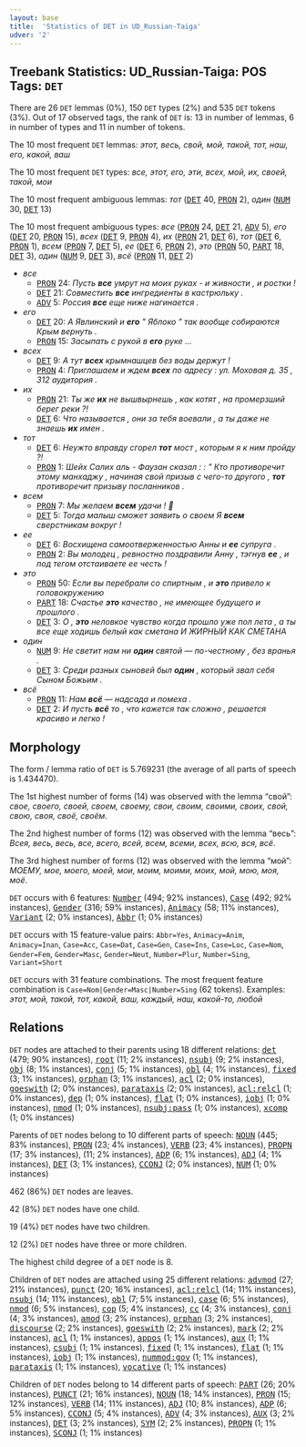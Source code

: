 ```yaml
---
layout: base
title:  'Statistics of DET in UD_Russian-Taiga'
udver: '2'
---
```


## Treebank Statistics: UD_Russian-Taiga: POS Tags: `DET`

There are 26 `DET` lemmas (0%), 150 `DET` types (2%) and 535 `DET` tokens (3%).
Out of 17 observed tags, the rank of `DET` is: 13 in number of lemmas, 6 in number of types and 11 in number of tokens.

The 10 most frequent `DET` lemmas: <em>этот, весь, свой, мой, такой, тот, наш, его, какой, ваш</em>

The 10 most frequent `DET` types:  <em>все, этот, его, эти, всех, мой, их, своей, такой, мои</em>

The 10 most frequent ambiguous lemmas: <em>тот</em> (<tt><a href="ru_taiga-pos-DET.html">DET</a></tt> 40, <tt><a href="ru_taiga-pos-PRON.html">PRON</a></tt> 2), <em>один</em> (<tt><a href="ru_taiga-pos-NUM.html">NUM</a></tt> 30, <tt><a href="ru_taiga-pos-DET.html">DET</a></tt> 13)

The 10 most frequent ambiguous types:  <em>все</em> (<tt><a href="ru_taiga-pos-PRON.html">PRON</a></tt> 24, <tt><a href="ru_taiga-pos-DET.html">DET</a></tt> 21, <tt><a href="ru_taiga-pos-ADV.html">ADV</a></tt> 5), <em>его</em> (<tt><a href="ru_taiga-pos-DET.html">DET</a></tt> 20, <tt><a href="ru_taiga-pos-PRON.html">PRON</a></tt> 15), <em>всех</em> (<tt><a href="ru_taiga-pos-DET.html">DET</a></tt> 9, <tt><a href="ru_taiga-pos-PRON.html">PRON</a></tt> 4), <em>их</em> (<tt><a href="ru_taiga-pos-PRON.html">PRON</a></tt> 21, <tt><a href="ru_taiga-pos-DET.html">DET</a></tt> 6), <em>тот</em> (<tt><a href="ru_taiga-pos-DET.html">DET</a></tt> 6, <tt><a href="ru_taiga-pos-PRON.html">PRON</a></tt> 1), <em>всем</em> (<tt><a href="ru_taiga-pos-PRON.html">PRON</a></tt> 7, <tt><a href="ru_taiga-pos-DET.html">DET</a></tt> 5), <em>ее</em> (<tt><a href="ru_taiga-pos-DET.html">DET</a></tt> 6, <tt><a href="ru_taiga-pos-PRON.html">PRON</a></tt> 2), <em>это</em> (<tt><a href="ru_taiga-pos-PRON.html">PRON</a></tt> 50, <tt><a href="ru_taiga-pos-PART.html">PART</a></tt> 18, <tt><a href="ru_taiga-pos-DET.html">DET</a></tt> 3), <em>один</em> (<tt><a href="ru_taiga-pos-NUM.html">NUM</a></tt> 9, <tt><a href="ru_taiga-pos-DET.html">DET</a></tt> 3), <em>всё</em> (<tt><a href="ru_taiga-pos-PRON.html">PRON</a></tt> 11, <tt><a href="ru_taiga-pos-DET.html">DET</a></tt> 2)


* <em>все</em>
  * <tt><a href="ru_taiga-pos-PRON.html">PRON</a></tt> 24: <em>Пусть <b>все</b> умрут на моих руках - и живности , и ростки !</em>
  * <tt><a href="ru_taiga-pos-DET.html">DET</a></tt> 21: <em>Совместить <b>все</b> ингредиенты в кастрюльку .</em>
  * <tt><a href="ru_taiga-pos-ADV.html">ADV</a></tt> 5: <em>Россия <b>все</b> еще ниже нагинается .</em>
* <em>его</em>
  * <tt><a href="ru_taiga-pos-DET.html">DET</a></tt> 20: <em>А Явлинский и <b>его</b> " Яблоко " так вообще собираются Крым вернуть .</em>
  * <tt><a href="ru_taiga-pos-PRON.html">PRON</a></tt> 15: <em>Засыпать с рукой в <b>его</b> руке ...</em>
* <em>всех</em>
  * <tt><a href="ru_taiga-pos-DET.html">DET</a></tt> 9: <em>А тут <b>всех</b> крымнашцев без воды держут !</em>
  * <tt><a href="ru_taiga-pos-PRON.html">PRON</a></tt> 4: <em>Приглашаем и ждем <b>всех</b> по адресу : ул. Моховая д. 35 , 312 аудитория .</em>
* <em>их</em>
  * <tt><a href="ru_taiga-pos-PRON.html">PRON</a></tt> 21: <em>Ты же <b>их</b> не вышвырнешь , как котят , на промерзший берег реки ?!</em>
  * <tt><a href="ru_taiga-pos-DET.html">DET</a></tt> 6: <em>Что называется , они за тебя воевали , а ты даже не знаешь <b>их</b> имен .</em>
* <em>тот</em>
  * <tt><a href="ru_taiga-pos-DET.html">DET</a></tt> 6: <em>Неужто вправду сгорел <b>тот</b> мост , которым я к ним пройду ?!</em>
  * <tt><a href="ru_taiga-pos-PRON.html">PRON</a></tt> 1: <em>Шейх Салих аль - Фаузан сказал : : " Кто противоречит этому манхаджу , начиная свой призыв с чего-то другого , <b>тот</b> противоречит призыву посланников .</em>
* <em>всем</em>
  * <tt><a href="ru_taiga-pos-PRON.html">PRON</a></tt> 7: <em>Мы желаем <b>всем</b> удачи ! 🐩</em>
  * <tt><a href="ru_taiga-pos-DET.html">DET</a></tt> 5: <em>Тогда малыш сможет заявить о своем Я <b>всем</b> сверстникам вокруг !</em>
* <em>ее</em>
  * <tt><a href="ru_taiga-pos-DET.html">DET</a></tt> 6: <em>Восхищена самоотверженностью Анны и <b>ее</b> супруга .</em>
  * <tt><a href="ru_taiga-pos-PRON.html">PRON</a></tt> 2: <em>Вы молодец , ревностно поздравили Анну , тэгнув <b>ее</b> , и под тегом отстаиваете ее честь !</em>
* <em>это</em>
  * <tt><a href="ru_taiga-pos-PRON.html">PRON</a></tt> 50: <em>Если вы перебрали со спиртным , и <b>это</b> привело к головокружению</em>
  * <tt><a href="ru_taiga-pos-PART.html">PART</a></tt> 18: <em>Счастье <b>это</b> качество , не имеющее будущего и прошлого .</em>
  * <tt><a href="ru_taiga-pos-DET.html">DET</a></tt> 3: <em>О , <b>это</b> неловкое чувство когда прошло уже пол лета , а ты все еще ходишь белый как сметана И ЖИРНЫЙ КАК СМЕТАНА</em>
* <em>один</em>
  * <tt><a href="ru_taiga-pos-NUM.html">NUM</a></tt> 9: <em>Не светит нам ни <b>один</b> святой — по-честному , без вранья .</em>
  * <tt><a href="ru_taiga-pos-DET.html">DET</a></tt> 3: <em>Среди разных сыновей был <b>один</b> , который звал себя Сыном Божьим .</em>
* <em>всё</em>
  * <tt><a href="ru_taiga-pos-PRON.html">PRON</a></tt> 11: <em>Нам <b>всё</b> — надсада и помеха .</em>
  * <tt><a href="ru_taiga-pos-DET.html">DET</a></tt> 2: <em>И пусть <b>всё</b> то , что кажется так сложно , решается красиво и легко !</em>

## Morphology

The form / lemma ratio of `DET` is 5.769231 (the average of all parts of speech is 1.434470).

The 1st highest number of forms (14) was observed with the lemma “свой”: <em>свое, своего, своей, своем, своему, свои, своим, своими, своих, свой, свою, своя, своё, своём</em>.

The 2nd highest number of forms (12) was observed with the lemma “весь”: <em>Всея, вeсь, весь, все, всего, всей, всем, всеми, всех, всю, вся, всё</em>.

The 3rd highest number of forms (12) was observed with the lemma “мой”: <em>МОЕМУ, мое, моего, моей, мои, моим, моими, моих, мой, мою, моя, моё</em>.

`DET` occurs with 6 features: <tt><a href="ru_taiga-feat-Number.html">Number</a></tt> (494; 92% instances), <tt><a href="ru_taiga-feat-Case.html">Case</a></tt> (492; 92% instances), <tt><a href="ru_taiga-feat-Gender.html">Gender</a></tt> (316; 59% instances), <tt><a href="ru_taiga-feat-Animacy.html">Animacy</a></tt> (58; 11% instances), <tt><a href="ru_taiga-feat-Variant.html">Variant</a></tt> (2; 0% instances), <tt><a href="ru_taiga-feat-Abbr.html">Abbr</a></tt> (1; 0% instances)

`DET` occurs with 15 feature-value pairs: `Abbr=Yes`, `Animacy=Anim`, `Animacy=Inan`, `Case=Acc`, `Case=Dat`, `Case=Gen`, `Case=Ins`, `Case=Loc`, `Case=Nom`, `Gender=Fem`, `Gender=Masc`, `Gender=Neut`, `Number=Plur`, `Number=Sing`, `Variant=Short`

`DET` occurs with 31 feature combinations.
The most frequent feature combination is `Case=Nom|Gender=Masc|Number=Sing` (62 tokens).
Examples: <em>этот, мой, такой, тот, какой, ваш, каждый, наш, какой-то, любой</em>


## Relations

`DET` nodes are attached to their parents using 18 different relations: <tt><a href="ru_taiga-dep-det.html">det</a></tt> (479; 90% instances), <tt><a href="ru_taiga-dep-root.html">root</a></tt> (11; 2% instances), <tt><a href="ru_taiga-dep-nsubj.html">nsubj</a></tt> (9; 2% instances), <tt><a href="ru_taiga-dep-obj.html">obj</a></tt> (8; 1% instances), <tt><a href="ru_taiga-dep-conj.html">conj</a></tt> (5; 1% instances), <tt><a href="ru_taiga-dep-obl.html">obl</a></tt> (4; 1% instances), <tt><a href="ru_taiga-dep-fixed.html">fixed</a></tt> (3; 1% instances), <tt><a href="ru_taiga-dep-orphan.html">orphan</a></tt> (3; 1% instances), <tt><a href="ru_taiga-dep-acl.html">acl</a></tt> (2; 0% instances), <tt><a href="ru_taiga-dep-goeswith.html">goeswith</a></tt> (2; 0% instances), <tt><a href="ru_taiga-dep-parataxis.html">parataxis</a></tt> (2; 0% instances), <tt><a href="ru_taiga-dep-acl-relcl.html">acl:relcl</a></tt> (1; 0% instances), <tt><a href="ru_taiga-dep-dep.html">dep</a></tt> (1; 0% instances), <tt><a href="ru_taiga-dep-flat.html">flat</a></tt> (1; 0% instances), <tt><a href="ru_taiga-dep-iobj.html">iobj</a></tt> (1; 0% instances), <tt><a href="ru_taiga-dep-nmod.html">nmod</a></tt> (1; 0% instances), <tt><a href="ru_taiga-dep-nsubj-pass.html">nsubj:pass</a></tt> (1; 0% instances), <tt><a href="ru_taiga-dep-xcomp.html">xcomp</a></tt> (1; 0% instances)

Parents of `DET` nodes belong to 10 different parts of speech: <tt><a href="ru_taiga-pos-NOUN.html">NOUN</a></tt> (445; 83% instances), <tt><a href="ru_taiga-pos-PRON.html">PRON</a></tt> (23; 4% instances), <tt><a href="ru_taiga-pos-VERB.html">VERB</a></tt> (23; 4% instances), <tt><a href="ru_taiga-pos-PROPN.html">PROPN</a></tt> (17; 3% instances),  (11; 2% instances), <tt><a href="ru_taiga-pos-ADP.html">ADP</a></tt> (6; 1% instances), <tt><a href="ru_taiga-pos-ADJ.html">ADJ</a></tt> (4; 1% instances), <tt><a href="ru_taiga-pos-DET.html">DET</a></tt> (3; 1% instances), <tt><a href="ru_taiga-pos-CCONJ.html">CCONJ</a></tt> (2; 0% instances), <tt><a href="ru_taiga-pos-NUM.html">NUM</a></tt> (1; 0% instances)

462 (86%) `DET` nodes are leaves.

42 (8%) `DET` nodes have one child.

19 (4%) `DET` nodes have two children.

12 (2%) `DET` nodes have three or more children.

The highest child degree of a `DET` node is 8.

Children of `DET` nodes are attached using 25 different relations: <tt><a href="ru_taiga-dep-advmod.html">advmod</a></tt> (27; 21% instances), <tt><a href="ru_taiga-dep-punct.html">punct</a></tt> (20; 16% instances), <tt><a href="ru_taiga-dep-acl-relcl.html">acl:relcl</a></tt> (14; 11% instances), <tt><a href="ru_taiga-dep-nsubj.html">nsubj</a></tt> (14; 11% instances), <tt><a href="ru_taiga-dep-obl.html">obl</a></tt> (7; 5% instances), <tt><a href="ru_taiga-dep-case.html">case</a></tt> (6; 5% instances), <tt><a href="ru_taiga-dep-nmod.html">nmod</a></tt> (6; 5% instances), <tt><a href="ru_taiga-dep-cop.html">cop</a></tt> (5; 4% instances), <tt><a href="ru_taiga-dep-cc.html">cc</a></tt> (4; 3% instances), <tt><a href="ru_taiga-dep-conj.html">conj</a></tt> (4; 3% instances), <tt><a href="ru_taiga-dep-amod.html">amod</a></tt> (3; 2% instances), <tt><a href="ru_taiga-dep-orphan.html">orphan</a></tt> (3; 2% instances), <tt><a href="ru_taiga-dep-discourse.html">discourse</a></tt> (2; 2% instances), <tt><a href="ru_taiga-dep-goeswith.html">goeswith</a></tt> (2; 2% instances), <tt><a href="ru_taiga-dep-mark.html">mark</a></tt> (2; 2% instances), <tt><a href="ru_taiga-dep-acl.html">acl</a></tt> (1; 1% instances), <tt><a href="ru_taiga-dep-appos.html">appos</a></tt> (1; 1% instances), <tt><a href="ru_taiga-dep-aux.html">aux</a></tt> (1; 1% instances), <tt><a href="ru_taiga-dep-csubj.html">csubj</a></tt> (1; 1% instances), <tt><a href="ru_taiga-dep-fixed.html">fixed</a></tt> (1; 1% instances), <tt><a href="ru_taiga-dep-flat.html">flat</a></tt> (1; 1% instances), <tt><a href="ru_taiga-dep-iobj.html">iobj</a></tt> (1; 1% instances), <tt><a href="ru_taiga-dep-nummod-gov.html">nummod:gov</a></tt> (1; 1% instances), <tt><a href="ru_taiga-dep-parataxis.html">parataxis</a></tt> (1; 1% instances), <tt><a href="ru_taiga-dep-vocative.html">vocative</a></tt> (1; 1% instances)

Children of `DET` nodes belong to 14 different parts of speech: <tt><a href="ru_taiga-pos-PART.html">PART</a></tt> (26; 20% instances), <tt><a href="ru_taiga-pos-PUNCT.html">PUNCT</a></tt> (21; 16% instances), <tt><a href="ru_taiga-pos-NOUN.html">NOUN</a></tt> (18; 14% instances), <tt><a href="ru_taiga-pos-PRON.html">PRON</a></tt> (15; 12% instances), <tt><a href="ru_taiga-pos-VERB.html">VERB</a></tt> (14; 11% instances), <tt><a href="ru_taiga-pos-ADJ.html">ADJ</a></tt> (10; 8% instances), <tt><a href="ru_taiga-pos-ADP.html">ADP</a></tt> (6; 5% instances), <tt><a href="ru_taiga-pos-CCONJ.html">CCONJ</a></tt> (5; 4% instances), <tt><a href="ru_taiga-pos-ADV.html">ADV</a></tt> (4; 3% instances), <tt><a href="ru_taiga-pos-AUX.html">AUX</a></tt> (3; 2% instances), <tt><a href="ru_taiga-pos-DET.html">DET</a></tt> (3; 2% instances), <tt><a href="ru_taiga-pos-SYM.html">SYM</a></tt> (2; 2% instances), <tt><a href="ru_taiga-pos-PROPN.html">PROPN</a></tt> (1; 1% instances), <tt><a href="ru_taiga-pos-SCONJ.html">SCONJ</a></tt> (1; 1% instances)

